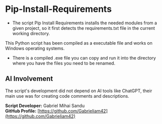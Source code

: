 # Pip-Install-Requirements

* The script Pip Install Requirements installs the needed modules from a given project, so it first detects the requirements.txt file in the current working directory.

This Python script has been compiled as a executable file and works on Windows operating systems.
* There is a compiled .exe file you can copy and run it into the directory where you have the files you need to be renamed.



## AI Involvement

The script's development did not depend on AI tools like ChatGPT, their main use was for creating code comments and descriptions.



**Script Developer:** Gabriel Mihai Sandu  
**GitHub Profile:** [https://github.com/Gabrieliam42](https://github.com/Gabrieliam42)
